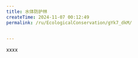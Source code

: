 ```yaml
---
title: 水体防护林
createTime: 2024-11-07 00:12:49
permalink: /ru/EcologicalConservation/gYk7_dkM/


---
```


xxxx